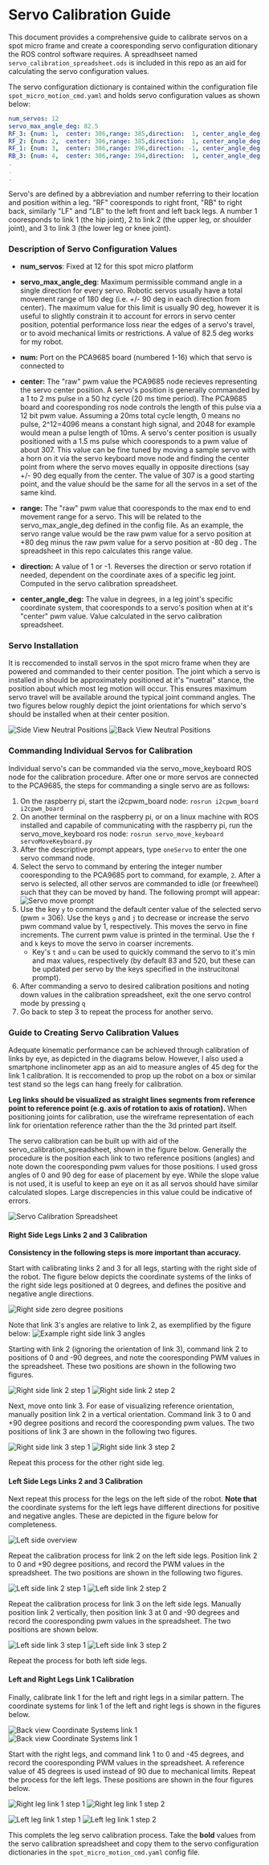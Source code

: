 # Servo Calibration Guide

This document provides a comprehensive guide to calibrate servos on a spot micro frame and create a cooresponding servo configuration ditionary the ROS control software requires. A spreadhseet named `servo_calibration_spreadsheet.ods` is included in this repo as an aid for calculating the servo configuration values.

The servo configuration dictionary is contained within the configuration file `spot_micro_motion_cmd.yaml` and holds servo configuration values as shown below:
```yaml
num_servos: 12
servo_max_angle_deg: 82.5
RF_3: {num: 1,  center: 306,range: 385,direction:  1, center_angle_deg:  84.0}
RF_2: {num: 2,  center: 306,range: 385,direction:  1, center_angle_deg: -27.9}
RF_1: {num: 3,  center: 306,range: 396,direction: -1, center_angle_deg:  -5.4}
RB_3: {num: 4,  center: 306,range: 394,direction:  1, center_angle_deg:  90.4}
.
.
.
```

Servo's are defined by a abbreviation and number referring to their location and position within a leg. "RF" cooresponds to right front, "RB" to right back, similarly "LF" and "LB" to the left front and left back legs. A number 1 cooresponds to link 1 (the hip joint), 2 to link 2 (the upper leg, or shoulder joint), and 3 to link 3 (the lower leg or knee joint).

### Description of Servo Configuration Values
* **num_servos**: Fixed at 12 for this spot micro platform

* **servo_max_angle_deg**: Maximum permissible command angle in a single direction for every servo. Robotic servos usually have a total movement range of 180 deg (i.e. +/- 90 deg in each direction from center). The maximum value for this limit is usually 90 deg, however it is useful to slightly constrain it to account for errors in servo center position, potential performance loss near the edges of a servo's travel, or to avoid mechanical limits or restrictions. A value of 82.5 deg works for my robot.

* **num:** Port on the PCA9685 board (numbered 1-16) which that servo is connected to

* **center:** The "raw" pwm value the PCA9685 node recieves representing the servo center position. A servo's position is generally commanded by a 1 to 2 ms pulse in a 50 hz cycle (20 ms time period). The PCA9685 board and cooresponding ros node controls the length of this pulse via a 12 bit pwm value. Assuming a 20ms total cycle length, 0 means no pulse, 2^12=4096 means a constant high signal, and 2048 for example would mean a pulse length of 10ms. A servo's center position is usually positioned with a 1.5 ms pulse which cooresponds to a pwm value of about 307. This value can be fine tuned by moving a sample servo with a horn on it via the servo keyboard move node and finding the center point from where the servo moves equally in opposite directions (say +/- 90 deg equally from the center. The value of 307 is a good starting point, and the value should be the same for all the servos in a set  of the same kind.

* **range:** The "raw" pwm value that cooresponds to the max end to end movement range for a servo. This will be related to the servo_max_angle_deg defined in the config file. As an example, the servo range value would be the raw pwm value for a servo position at +80 deg  minus the raw pwm value for a servo position at -80 deg . The spreadsheet in this repo calculates this range value.

* **direction:** A value of 1 or -1. Reverses the direction or servo rotation if needed, dependent on the coordinate axes of a specific leg joint. Computed in the servo calibration spreadsheet.

* **center_angle_deg:** The value in degrees, in a leg joint's specific coordinate system, that cooresponds to a servo's position when at it's "center" pwm value. Value calculated in the servo calibration spreadsheet.


### Servo Installation
It is reccomended to install servos in the spot micro frame when they are powered and commanded to their center position. The joint which a servo is installed in should be approximately positioned at it's "nuetral" stance, the position about which most leg motion will occur. This ensures maximum servo travel will be available around the typical joint command angles. The two figures below roughly depict the joint orientations for which servo's should be installed when at their center position. 

![Side View Neutral Positions](assets/1_robot_right_links.png)
![Back View Neutral Positions](assets/12_robot_back_overview.png)


### Commanding Individual Servos for Calibration
Individual servo's can be commanded via the servo_move_keyboard ROS node for the calibration procedure. After one or more servos are connected to the PCA9685, the steps for commanding a single servo are as follows:

1. On the raspberry pi, start the i2cpwm_board node:
`rosrun i2cpwm_board i2cpwm_board`
2. On another terminal on the raspberry pi, or on a linux machine with ROS installed and capabile of communicating with the raspberry pi, run the servo_move_keyboard ros node:
`rosrun servo_move_keyboard servoMoveKeyboard.py`
3. After the descriptive prompt appears, type `oneServo` to enter the one servo command node.
4. Select the servo to command by entering the integer number cooresponding to the PCA9685 port to command, for example, `2`. After a servo is selected, all other servos are commanded to idle (or freewheel) such that they can be moved by hand. The following prompt will appear:
![Servo move prompt](assets/servo_move_prompt.png)
5. Use the key `y` to command the default center value of the selected servo (pwm = 306). Use the keys `g` and `j` to decrease or increase the servo pwm command value by 1, respectively. This moves the servo in fine increments. The current pwm value is printed in the terminal. Use the `f` and `k` keys to move the servo in coarser increments. 
    * Key's `t` and `u` can be used to quickly command the servo to it's min and max values, respectively (by default 83 and 520, but these can be updated per servo by the keys specified in the instrucitonal prompt).
6. After commanding a servo to desired calibration positions and noting down values in the calibration spreadsheet, exit the one servo control mode by pressing `q`
7. Go back to step 3 to repeat the process for another servo.

### Guide to Creating Servo Calibration Values
Adequate kinematic performance can be achieved through calibration of links by eye, as depicted in the diagrams below. However, I also used a smartphone inclinometer app as an aid to measure angles of 45 deg for the link 1 calibration. It is reccomended to prop up the robot on a box or similar test stand so the legs can hang freely for calibration.

**Leg links should be visualized as straight lines segments from reference point to reference point (e.g. axis of rotation to axis of rotation).** When positioning joints for calibration, use the wireframe representation of each link for orientation reference rather than the the 3d printed part itself.

The servo calibration can be built up with aid of the servo_calibration_spreadsheet, shown in the figure below. Generally the procedure is the position each link to two reference positions (angles) and note down the cooresponding pwm values for those positions. I used gross angles of 0 and 90 deg for ease of placement by eye. While the slope value is not used, it is useful to keep an eye on it as all servos should have similar calculated slopes. Large discrepencies in this value could be indicative of errors.

![Servo Calibration Spreadsheet](assets/servo_calibration_spreadsheet.png)

#### Right Side Legs Links 2 and 3 Calibration

**Consistency in the following steps is more important than accuracy.**

Start with calibrating links 2 and 3 for all legs, starting with the right side of the robot. The figure below depicts the coordinate systems of the links of the right side legs positioned at 0 degrees, and defines the positive and negative angle directions.

![Right side zero degree positions](assets/2_right_straight_links.png)

Note that link 3's angles are relative to link 2, as exemplified by the figure below:
![Example right side link 3 angles ](assets/3_right_link_angles_example.png)

Starting with link 2 (ignoring the orientation of link 3), command link 2 to positions of 0 and -90 degrees, and note the cooresponding PWM values in the spreadsheet. These two positions are shown in the following two figures.

![Right side link 2 step 1 ](assets/4_right_link2_config_step_1.png)
![Right side link 2 step 2 ](assets/4_right_link2_config_step_2.png)

Next, move onto link 3. For ease of visualizing reference orientation, manually position link 2 in a vertical orientation. Command link 3 to 0 and +90 degree positions and record the cooresponding pwm values. The two positions of link 3 are shown in the following two figures.

![Right side link 3 step 1 ](assets/5_right_link3_config_step_1.png)
![Right side link 3 step 2 ](assets/6_right_link3_config_step_2.png)

Repeat this process for the other right side leg.

#### Left Side Legs Links 2 and 3 Calibration
Next repeat this process for the legs on the left side of the robot. **Note that** the coordinate systems for the left legs have different directions for positive and negative angles. These are depicted in the figure below for completeness.

![Left side overview ](assets/7_robot_left_overview.png)

Repeat the calibration process for link 2 on the left side legs. Position link 2 to 0 and +90 degree positions, and record the PWM values in the spreadsheet. The two positions are shown in the following two figures.

![Left side link 2 step 1 ](assets/8_left_link2_config_step_1.png)
![Left side link 2 step 2 ](assets/9_left_link2_config_step_2.png)

Repeat the calibration process for link 3 on the left side legs. Manually position link 2 vertically, then position link 3 at 0 and -90 degrees and record the cooresponding pwm values in the spreadsheet. The two positions are shown below.

![Left side link 3 step 1 ](assets/10_left_link3_config_step_1.png)
![Left side link 3 step 2 ](assets/11_left_link3_config_step_2.png)

Repeat the process for both left side legs.

#### Left and Right Legs Link 1 Calibration

Finally, calibrate link 1 for the left and right legs in a similar pattern. The coordinate systems for link 1 of the left and right legs is shown in the figures below.

![Back view Coordinate Systems link 1 ](assets/12_robot_back_overview.png)
![Back view Coordinate Systems link 1 ](assets/13_robot_back_angle_directions.png)

Start with the right legs, and command link 1 to 0 and -45 degrees, and record the cooresponding PWM values in the spreadsheet. A reference value of 45 degrees is used instead of 90 due to mechanical limits. Repeat the process for the left legs. These positions are shown in the four figures below. 


![Right leg link 1 step 1](assets/14_right_link1_config_step_1.png)
![Right leg link 1 step 2](assets/15_right_link1_config_step_2.png)

![Left leg link 1 step 1](assets/16_left_link1_config_step_1.png)
![Left leg link 1 step 2](assets/17_left_link1_config_step_2.png)

This complets the leg servo calibration process. Take the **bold** values from the servo calibration spreadsheet and copy them to the servo configuration dictionaries in the `spot_micro_motion_cmd.yaml` config file.